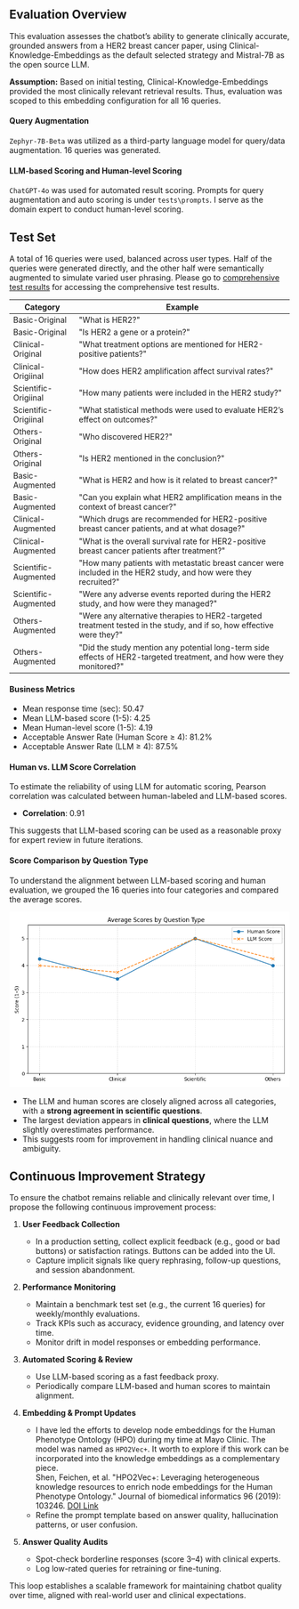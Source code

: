 ## Evaluation Overview

This evaluation assesses the chatbot’s ability to generate clinically accurate, grounded answers from a HER2 breast cancer paper, using Clinical-Knowledge-Embeddings as the default selected strategy and Mistral-7B as the open source LLM.

**Assumption:** Based on initial testing, Clinical-Knowledge-Embeddings provided the most clinically relevant retrieval results. Thus, evaluation was scoped to this embedding configuration for all 16 queries.

#### Query Augmentation
`Zephyr-7B-Beta` was utilized as a third-party language model for query/data augmentation. 16 queries was generated.

#### LLM-based Scoring and Human-level Scoring
`ChatGPT-4o` was used for automated result scoring. Prompts for query augmentation and auto scoring is under `tests\prompts`. I serve as the domain expert to conduct human-level scoring.


## Test Set
A total of 16 queries were used, balanced across user types. Half of the queries were generated directly, and the other half were semantically augmented to simulate varied user phrasing. Please go to [comprehensive test results](tests/testresults/eval_results.csv) for accessing the comprehensive test results.

| Category          | Example                                    |
|-------------------|--------------------------------------------|
| Basic-Original   | "What is HER2?"                            |
| Basic-Original   | "Is HER2 a gene or a protein?"                            |
| Clinical-Original  | "What treatment options are mentioned for HER2-positive patients?" |
| Clinical-Origiinal  | "How does HER2 amplification affect survival rates?" |
| Scientific-Origiinal  | "How many patients were included in the HER2 study?" |
| Scientific-Origiinal  | "What statistical methods were used to evaluate HER2’s effect on outcomes?" |
| Others-Original | "Who discovered HER2?" |
| Others-Original | "Is HER2 mentioned in the conclusion?" |
| Basic-Augmented   | "What is HER2 and how is it related to breast cancer?"                            |
| Basic-Augmented   | "Can you explain what HER2 amplification means in the context of breast cancer?"                            |
| Clinical-Augmented  | "Which drugs are recommended for HER2-positive breast cancer patients, and at what dosage?" |
| Clinical-Augmented  | "What is the overall survival rate for HER2-positive breast cancer patients after treatment?" |
| Scientific-Augmented  | "How many patients with metastatic breast cancer were included in the HER2 study, and how were they recruited?" |
| Scientific-Augmented  | "Were any adverse events reported during the HER2 study, and how were they managed?" |
| Others-Augmented | "Were any alternative therapies to HER2-targeted treatment tested in the study, and if so, how effective were they?" |
| Others-Augmented | "Did the study mention any potential long-term side effects of HER2-targeted treatment, and how were they monitored?" |


#### Business Metrics
- Mean response time (sec): 50.47 
- Mean LLM-based score (1-5): 4.25
- Mean Human-level score (1-5): 4.19
- Acceptable Answer Rate (Human Score ≥ 4): 81.2%
- Acceptable Answer Rate (LLM ≥ 4): 87.5%

#### Human vs. LLM Score Correlation

To estimate the reliability of using LLM for automatic scoring, Pearson correlation was calculated between human-labeled and LLM-based scores.

- **Correlation**: 0.91

This suggests that LLM-based scoring can be used as a reasonable proxy for expert review in future iterations.

#### Score Comparison by Question Type
To understand the alignment between LLM-based scoring and human evaluation, we grouped the 16 queries into four categories and compared the average scores.


![Line chart showing LLM vs Human score trends](imgs/Plot_Category.png)

- The LLM and human scores are closely aligned across all categories, with a **strong agreement in scientific questions**.
- The largest deviation appears in **clinical questions**, where the LLM slightly overestimates performance.
- This suggests room for improvement in handling clinical nuance and ambiguity.


## Continuous Improvement Strategy

To ensure the chatbot remains reliable and clinically relevant over time, I propose the following continuous improvement process:

1. **User Feedback Collection**
   - In a production setting, collect explicit feedback (e.g., good or bad buttons) or satisfaction ratings. Buttons can be added into the UI.
   - Capture implicit signals like query rephrasing, follow-up questions, and session abandonment.

2. **Performance Monitoring**
   - Maintain a benchmark test set (e.g., the current 16 queries) for weekly/monthly evaluations.
   - Track KPIs such as accuracy, evidence grounding, and latency over time.
   - Monitor drift in model responses or embedding performance.

3. **Automated Scoring & Review**
   - Use LLM-based scoring as a fast feedback proxy.
   - Periodically compare LLM-based and human scores to maintain alignment.

4. **Embedding & Prompt Updates**
   - I have led the efforts to develop node embeddings for the Human Phenotype Ontology (HPO) during my time at Mayo Clinic. The model was named as `HPO2Vec+`. It worth to explore if this work can be incorporated into the knowledge embeddings as a complementary piece.  
 Shen, Feichen, et al. "HPO2Vec+: Leveraging heterogeneous knowledge resources to enrich node embeddings for the Human Phenotype Ontology." Journal of 
 biomedical informatics 96 (2019): 103246. [DOI Link](https://www.sciencedirect.com/science/article/pii/S1532046419301650?via%3Dihub)
   - Refine the prompt template based on answer quality, hallucination patterns, or user confusion.

5. **Answer Quality Audits**
   - Spot-check borderline responses (score 3–4) with clinical experts.
   - Log low-rated queries for retraining or fine-tuning.

This loop establishes a scalable framework for maintaining chatbot quality over time, aligned with real-world user and clinical expectations.
